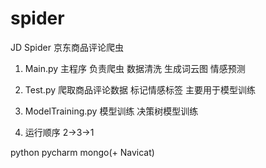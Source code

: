# spider
JD Spider
京东商品评论爬虫


1. Main.py 
    主程序 负责爬虫 数据清洗 生成词云图 情感预测
2. Test.py
    爬取商品评论数据 标记情感标签 主要用于模型训练
3. ModelTraining.py
    模型训练 决策树模型训练

4. 运行顺序 
    2->3->1



python pycharm mongo(+ Navicat)